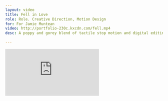 ```yaml
---
layout: video
title: Fell in Love
role: Role. Creative Direction, Motion Design
for: For Jamie Muntean
video: http://portfolio-230c.kxcdn.com/fell.mp4
desc: A poppy and gorey blend of tactile stop motion and digital editing. Featuring The White Stripes, bikinis, kraken, and popsicles.

---
```


<div class="grid pad-t">
    <div class="unit unit-xs-1 unit-s-1 unit-m-2-3 gutter-1-2 push">
        <div class="embed embed-16by9">
            <iframe class="embed-item" src="https://player.vimeo.com/video/125187023" frameborder="0" allowfullscreen></iframe>
        </div>
    </div>   
</div>
